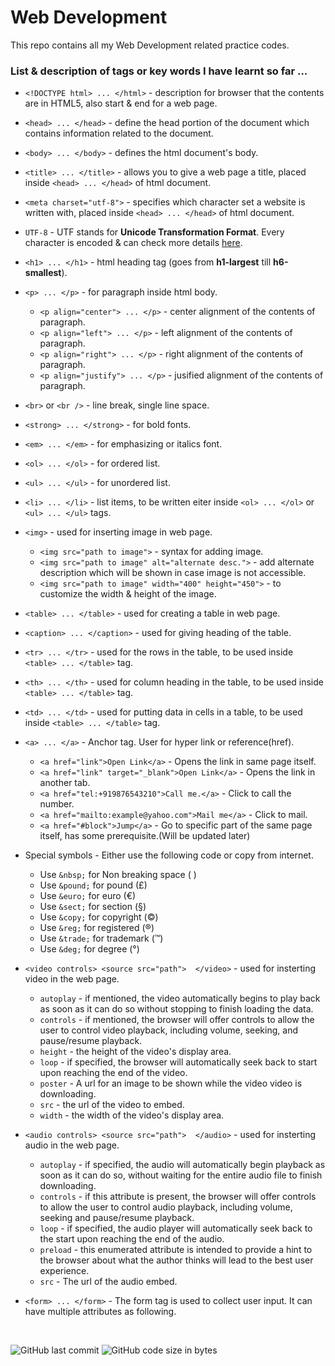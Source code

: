 # Web Development
This repo contains all my Web Development related practice codes.

### List & description of tags or key words I have learnt so far ...

- `<!DOCTYPE html> ... </html>` - description for browser that the contents are in HTML5, also start & end for a web page. 
- `<head> ... </head>` - define the head portion of the document which contains information related to the document.
- `<body> ... </body>` - defines the html document's body.
- `<title> ... </title>` - allows you to give a web page a title, placed inside `<head> ... </head>` of html document.
- `<meta charset="utf-8">` - specifies which character set a website is written with,  placed inside `<head> ... </head>` of html document.
- `UTF-8` - UTF stands for <b>Unicode Transformation Format</b>. Every character is encoded & can check more details [here](https://unicode-table.com/en/).
- `<h1> ... </h1>` - html heading tag (goes from **h1-largest** till **h6-smallest**).
- `<p> ... </p>` - for paragraph inside html body.
    - `<p align="center"> ... </p>` - center alignment of the contents of paragraph.
    - `<p align="left"> ... </p>` - left alignment of the contents of paragraph.
    - `<p align="right"> ... </p>` - right alignment of the contents of paragraph.
    - `<p align="justify"> ... </p>` - jusified alignment of the contents of paragraph.
- `<br>` or `<br />` - line break, single line space.
- `<strong> ... </strong>` - for bold fonts.
- `<em> ... </em>` - for emphasizing or italics font.
- `<ol> ... </ol>` - for ordered list.
- `<ul> ... </ul>` - for unordered list.
- `<li> ... </li>` - list items, to be written eiter inside `<ol> ... </ol>` or `<ul> ... </ul>` tags.
- `<img>` - used for inserting image in web page.
    -  `<img src="path to image">` - syntax for adding image.
    -  `<img src="path to image" alt="alternate desc.">` - add alternate description which will be shown in case image is not accessible.
    -  `<img src="path to image" width="400" height="450">` - to customize the width & height of the image.
- `<table> ... </table>` - used for creating a table in web page.
- `<caption> ... </caption>` - used for giving heading of the table.
- `<tr> ... </tr>` - used for the rows in the table, to be used inside `<table> ... </table>` tag.
- `<th> ... </th>` - used for column heading in the table, to be used inside `<table> ... </table>` tag.
- `<td> ... </td>` - used for putting data in cells in a table, to be used inside `<table> ... </table>` tag.
- `<a> ... </a>` - Anchor tag. User for hyper link or reference(href).
    - `<a href="link">Open Link</a>` - Opens the link in same page itself.
    - `<a href="link" target="_blank">Open Link</a>` - Opens the link in another tab.
    - `<a href="tel:+919876543210">Call me.</a>` - Click to call the number.
    - `<a href="mailto:example@yahoo.com">Mail me</a>` - Click to mail.
    - `<a href="#block">Jump</a>` - Go to specific part of the same page itself, has some prerequisite.(Will be updated later)
- Special symbols - Either use the following code or copy from internet.
    - Use `&nbsp;` for Non breaking space (&nbsp;)
    - Use `&pound;` for pound (&pound;)
    - Use `&euro;` for euro (&euro;)
    - Use `&sect;` for section (&sect;)
    - Use `&copy;` for copyright (&copy;)
    - Use `&reg;` for registered (&reg;)
    - Use `&trade;` for trademark (&trade;)
    - Use `&deg;` for degree (&deg;)
- `<video controls> <source src="path">  </video>` - used for insterting video in the web page.
    - `autoplay` - if mentioned, the video automatically begins to play back as soon as it can do so without stopping to finish loading the data. 
    - `controls` - if mentioned, the browser will offer controls to allow the user to control video playback, including volume, seeking, and pause/resume playback.
    - `height` - the height of the video's display area.
    - `loop` - if specified, the browser will automatically seek back to start upon reaching the end of the video.
    - `poster` - A url for an image to be shown while the video video is downloading.
    - `src` - the url of the video to embed.
    - `width` - the width of the video's display area.
- `<audio controls> <source src="path">  </audio>` - used for insterting audio in the web page.
    - `autoplay` - if specified, the audio will automatically begin playback as soon as it can do so, without waiting for the entire audio file to finish downloading.
    - `controls` - if this attribute is present, the browser will offer controls to allow the user to control audio playback, including volume, seeking and pause/resume playback.
    - `loop` - if specified, the audio player will automatically seek back to the start upon reaching the end of the audio.
    - `preload` - this enumerated attribute is intended to provide a hint to the browser about what the author thinks will lead to the best user experience.
    - `src` - The url of the audio embed.

- `<form> ... </form>` - The form tag is used to collect user input. It can have multiple attributes as following.




<br />


![GitHub last commit](https://img.shields.io/github/last-commit/Krushna-Prasad-Sahoo/myWebDevelopment?style=for-the-badge)
![GitHub code size in bytes](https://img.shields.io/github/languages/code-size/Krushna-Prasad-Sahoo/myWebDevelopment?style=for-the-badge)
